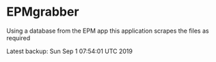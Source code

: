 # EPMgrabber
Using a database from the EPM app this application scrapes the files as required


Latest backup: Sun Sep 1 07:54:01 UTC 2019
